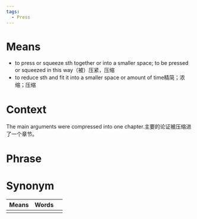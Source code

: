 ```yaml
---
tags:
  - Press
---
```

# Means
- to press or squeeze sth together or into a smaller space; to be pressed or squeezed in this way（被）压紧，压缩
- to reduce sth and fit it into a smaller space or amount of time精简；浓缩；压缩
# Context
The main arguments were compressed into one chapter.主要的论证被压缩进了一个章节。
# Phrase

# Synonym
| Means | Words |     |
| ----- | ----- | --- |
|       |       |     |
